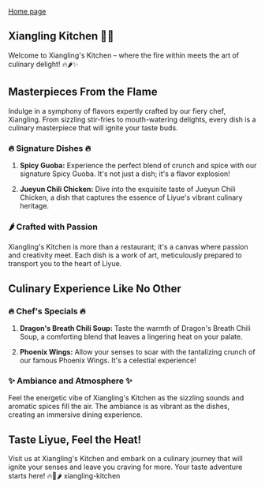 [Home page](homepage.png)
## Xiangling Kitchen 🍜🔥

Welcome to Xiangling's Kitchen – where the fire within meets the art of culinary delight! 🔥🌶️✨

## Masterpieces From the Flame

Indulge in a symphony of flavors expertly crafted by our fiery chef, Xiangling. From sizzling stir-fries to mouth-watering delights, every dish is a culinary masterpiece that will ignite your taste buds.

### 🔥 Signature Dishes 🔥

1. **Spicy Guoba:**
   Experience the perfect blend of crunch and spice with our signature Spicy Guoba. It's not just a dish; it's a flavor explosion!

2. **Jueyun Chili Chicken:**
   Dive into the exquisite taste of Jueyun Chili Chicken, a dish that captures the essence of Liyue's vibrant culinary heritage.

### 🌶️ Crafted with Passion

Xiangling's Kitchen is more than a restaurant; it's a canvas where passion and creativity meet. Each dish is a work of art, meticulously prepared to transport you to the heart of Liyue.

## Culinary Experience Like No Other

### 🔥 Chef's Specials 🔥

1. **Dragon's Breath Chili Soup:**
   Taste the warmth of Dragon's Breath Chili Soup, a comforting blend that leaves a lingering heat on your palate.

2. **Phoenix Wings:**
   Allow your senses to soar with the tantalizing crunch of our famous Phoenix Wings. It's a celestial experience!

### ✨ Ambiance and Atmosphere ✨

Feel the energetic vibe of Xiangling's Kitchen as the sizzling sounds and aromatic spices fill the air. The ambiance is as vibrant as the dishes, creating an immersive dining experience.

## Taste Liyue, Feel the Heat!

Visit us at Xiangling's Kitchen and embark on a culinary journey that will ignite your senses and leave you craving for more. Your taste adventure starts here! 🔥🍜🌶️ xiangling-kitchen
